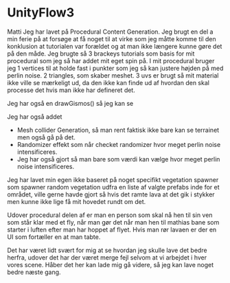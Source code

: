 # UnityFlow3

Matti
Jeg har lavet på Procedural Content Generation.
Jeg brugt en del a min ferie på at forsøge at få noget til at virke som jeg måtte komme til den konklusion at tutorialen var forældet og at man ikke længere kunne gøre det på den måde.
Jeg brugte så 3 brackeys tutorials som basis for mit procedural som jeg så har addet mit eget spin på.
I mit procedural bruger jeg
1 vertices til at holde fast i punkter som jeg så kan justere højden på med perlin noise.
2 triangles, som skaber meshet.
3 uvs er brugt så mit material ikke ville se mærkeligt ud, da den ikke kan finde ud af hvordan den skal processe det hvis man ikke har defineret det.

Jeg har også en drawGismos() så jeg kan se 

Jeg har også addet 
- Mesh collider Generation, så man rent faktisk ikke bare kan se terrainet men også gå på det.
- Randomizer effekt som når checket randomizer hvor meget perlin noise intensificeres.
- Jeg har også gjort så man bare som værdi kan vælge hvor meget perlin noise intensificeres.

Jeg har lavet min egen ikke baseret på noget specifikt vegetation spawner som spawner random vegetation udfra en liste af valgte prefabs inde for et området, ville gerne havde gjort så hvis det ramte lava at det gik i stykker men kunne ikke lige få mit hovedet rundt om det.

Udover procedural delen af er man en person som skal nå hen til sin ven som står klar med et fly, når man gør det når man hen til mathias bane som starter i luften efter man har hoppet af flyet.
Hvis man rør lavaen er der en UI som fortæller en at man tabte.

Det har været lidt svært for mig at se hvordan jeg skulle lave det bedre herfra, udover det har der været merge fejl selvom at vi arbejdet i hver vores scene. Håber det her kan lade mig gå videre, så jeg kan lave noget bedre næste gang.
